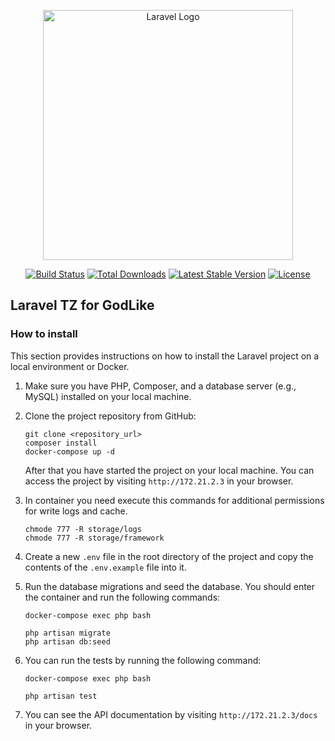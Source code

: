 <p align="center"><a href="https://laravel.com" target="_blank"><img src="https://raw.githubusercontent.com/laravel/art/master/logo-lockup/5%20SVG/2%20CMYK/1%20Full%20Color/laravel-logolockup-cmyk-red.svg" width="400" alt="Laravel Logo"></a></p>

<p align="center">
<a href="https://github.com/laravel/framework/actions"><img src="https://github.com/laravel/framework/workflows/tests/badge.svg" alt="Build Status"></a>
<a href="https://packagist.org/packages/laravel/framework"><img src="https://img.shields.io/packagist/dt/laravel/framework" alt="Total Downloads"></a>
<a href="https://packagist.org/packages/laravel/framework"><img src="https://img.shields.io/packagist/v/laravel/framework" alt="Latest Stable Version"></a>
<a href="https://packagist.org/packages/laravel/framework"><img src="https://img.shields.io/packagist/l/laravel/framework" alt="License"></a>
</p>

## Laravel TZ for GodLike

### How to install

This section provides instructions on how to install the Laravel project on a local environment or Docker.
1. Make sure you have PHP, Composer, and a database server (e.g., MySQL) installed on your local machine.

2. Clone the project repository from GitHub:

    ```shell
    git clone <repository_url>
    composer install
    docker-compose up -d
    ```
    After that you have started the project on your local machine. You can access the project by visiting `http://172.21.2.3` in your browser.

3. In container you need execute this commands for additional permissions for write logs and cache. 

    ```shell
    chmode 777 -R storage/logs
    chmode 777 -R storage/framework
    ```

4. Create a new `.env` file in the root directory of the project and copy the contents of the `.env.example` file into it.

5. Run the database migrations and seed the database. You should enter the container and run the following commands:

    ```shell
    docker-compose exec php bash

    php artisan migrate
    php artisan db:seed
    ```

6. You can run the tests by running the following command:

    ```shell
    docker-compose exec php bash

    php artisan test
    ```

7. You can see the API documentation by visiting `http://172.21.2.3/docs` in your browser.
